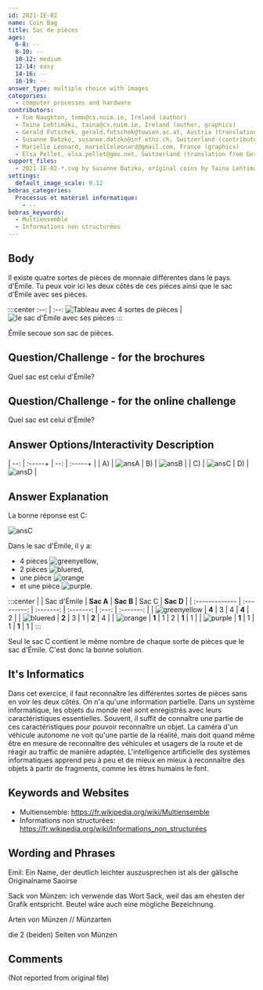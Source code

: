 ```yaml
---
id: 2021-IE-02
name: Coin Bag
title: Sac de pièces
ages:
  6-8: --
  8-10: --
  10-12: medium
  12-14: easy
  14-16: --
  16-19: --
answer_type: multiple choice with images
categories:
  - computer processes and hardware
contributors:
  - Tom Naughton, tomn@cs.nuim.ie, Ireland (author)
  - Taina Lehtimäki, taina@cs.nuim.ie, Ireland (author, graphics)
  - Gerald Futschek, gerald.futschek@tuwien.ac.at, Austria (translation from English into German)
  - Susanne Datzko, susanne.datzko@inf.ethz.ch, Switzerland (contributor, graphics)
  - Marielle Léonard, marielleleonard@gmail.com, France (graphics)
  - Elsa Pellet, elsa.pellet@gmx.net, Switzerland (translation from German into French)
support_files:
  - 2021-IE-02-*.svg by Susanne Datzko, original coins by Taina Lehtimäki and Marielle Léonard, based on originals from https://freesvg.org/vector-clip-art-of-coin (Public Domain, j4p4n SVG id 8764)
settings:
  default_image_scale: 0.12
bebras_categories:
  Processus et matériel informatique:
    - --
bebras_keywords:
  - Multiensemble
  - Informations non structurées
---
```



## Body

Il existe quatre sortes de pièces de monnaie différentes dans le pays d'Émile. Tu peux voir ici les deux côtés de ces pièces ainsi que le sac d'Émile avec ses pièces.

:::center
:--: | :--:
![](graphics/2021-IE-02-taskbody1.svg "Tableau avec 4 sortes de pièces") | ![](graphics/2021-IE-02-taskbody2.svg "le sac d'Émile avec ses pièces")
:::

Émile secoue son sac de pièces.


## Question/Challenge - for the brochures

Quel sac est celui d'Émile?


## Question/Challenge - for the online challenge

Quel sac est celui d'Émile?


## Answer Options/Interactivity Description

| --: | :-----+ | --: | :-----+ |
|  A) | ![ansA] |  B) | ![ansB] |
|  C) | ![ansC] |  D) | ![ansD] |

[ansA]: graphics/2021-IE-02-answerA.svg "Réponse A"
[ansB]: graphics/2021-IE-02-answerB.svg "Réponse B"
[ansC]: graphics/2021-IE-02-answerC.svg "Réponse C"
[ansD]: graphics/2021-IE-02-answerD.svg "Réponse D"


## Answer Explanation

La bonne réponse est C:

![ansC]

Dans le sac d'Émile, il y a:  
 * 4 pièces ![greenyellow],  
 * 2 pièces ![bluered],  
 * une pièce ![orange]  
 * et une pièce ![purple].

:::center
|                | Sac d'Émile | **Sac A** | **Sac B** | Sac C | **Sac D** |
| :------------- | :---------: | :-------: | :-------: | :---: | :-------: |
| ![greenyellow] |   **4**     |   3       |   4       | **4** |   2       |
| ![bluered]     |   **2**     |   3       |   1       | **2** |   4       |
| ![orange]      |   **1**     |   1       |   2       | **1** |   1       |
| ![purple]      |   **1**     |   1       |   1       | **1** |   1       |
:::


Seul le sac C contient le même nombre de chaque sorte de pièces que le sac d'Émile. C'est donc la bonne solution.

[greenyellow]: graphics/2021-IE-02-coin-greenyellow.svg "Pièce verte et jaune (100px)"
[bluered]: graphics/2021-IE-02-coin-bluered.svg "Pièce bleue et rouge (100px)"
[orange]: graphics/2021-IE-02-coin-orange.svg "Pièce orange (100px)"
[purple]: graphics/2021-IE-02-coin-purple.svg "Pièce violette (100px)"


## It's Informatics

Dans cet exercice, il faut reconnaître les différentes sortes de pièces sans en voir les deux côtés. On n'a qu'une information partielle. Dans un système informatique, les objets du monde réel sont enregistrés avec leurs caractéristiques essentielles. Souvent, il suffit de connaître une partie de ces caractéristiques pour pouvoir reconnaître un objet. La caméra d'un véhicule autonome ne voit qu'une partie de la réalité, mais doit quand même être en mesure de reconnaître des véhicules et usagers de la route et de réagir au traffic de manière adaptée. L'intelligence artificielle des systèmes informatiques apprend peu à peu et de mieux en mieux à reconnaître des objets à partir de fragments, comme les êtres humains le font.


## Keywords and Websites

 - Multiensemble: https://fr.wikipedia.org/wiki/Multiensemble
 - Informations non structurées: https://fr.wikipedia.org/wiki/Informations_non_structurées


## Wording and Phrases

Emil: Ein Name, der deutlich leichter auszusprechen ist als der gälische Originalname  Saoirse

Sack von Münzen: ich verwende das Wort Sack, weil das am ehesten der Grafik entspricht. Beutel wäre auch eine mögliche Bezeichnung.

Arten von Münzen // Münzarten

die 2 (beiden) Seiten von Münzen


## Comments

(Not reported from original file)
